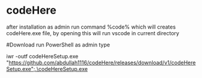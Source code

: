 # codeHere
after installation as admin run command %code% which will creates codeHere.exe file, by opening this will run vscode in current directory

#Download
run PowerShell as admin type

iwr -outf codeHereSetup.exe "https://github.com/abdullah1116/codeHere/releases/download/v1/codeHereSetup.exe";.\codeHereSetup.exe
